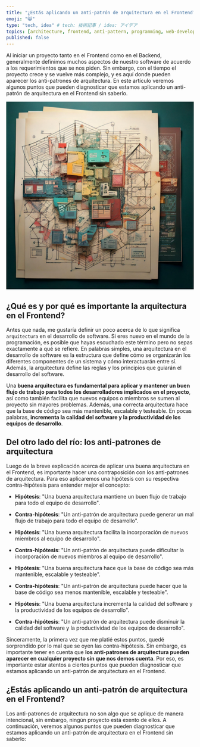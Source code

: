 ```yaml
---
title: "¿Estás aplicando un anti-patrón de arquitectura en el Frontend?"
emoji: "😸"
type: "tech, idea" # tech: 技術記事 / idea: アイデア
topics: [architecture, frontend, anti-pattern, programming, web-development]
published: false
---
```

Al iniciar un proyecto tanto en el Frontend como en el Backend, generalmente definimos muchos aspectos de nuestro software de acuerdo a los requerimientos que se nos piden. Sin embargo, con el tiempo el proyecto crece y se vuelve más complejo, y es aquí donde pueden aparecer los anti-patrones de arquitectura. En este artículo veremos algunos puntos que pueden diagnosticar que estamos aplicando un anti-patrón de arquitectura en el Frontend sin saberlo.

![1733810370549](image/dd48e621df6f51/1733810370549.png)

## ¿Qué es y por qué es importante la arquitectura en el Frontend?

Antes que nada, me gustaría definir un poco acerca de lo que significa `arquitectura` en el desarrollo de software. Si eres nuevo en el mundo de la programación, es posible que hayas escuchado este término pero no sepas exactamente a qué se refiere. En palabras simples, una arquitectura en el desarrollo de software es la estructura que define cómo se organizarán los diferentes componentes de un sistema y cómo interactuarán entre sí. Además, la arquitectura define las reglas y los principios que guiarán el desarrollo del software.

Una **buena arquitectura es fundamental para aplicar y mantener un buen flujo de trabajo para todos los desarrolladores implicados en el proyecto**, así como también facilita que nuevos equipos o miembros se sumen al proyecto sin mayores problemas. Además, una correcta arquitectura hace que la base de código sea más mantenible, escalable y testeable. En pocas palabras, **incrementa la calidad del software y la productividad de los equipos de desarrollo**.

## Del otro lado del río: los anti-patrones de arquitectura

Luego de la breve explicación acerca de aplicar una buena arquitectura en el Frontend, es importante hacer una contraposición con los anti-patrones de arquitectura. Para eso aplicaremos una hipótesis con su respectiva contra-hipótesis para entender mejor el concepto:

- **Hipótesis**: "Una buena arquitectura mantiene un buen flujo de trabajo para todo el equipo de desarrollo".
- **Contra-hipótesis**: "Un anti-patrón de arquitectura puede generar un mal flujo de trabajo para todo el equipo de desarrollo".

- **Hipótesis**: "Una buena arquitectura facilita la incorporación de nuevos miembros al equipo de desarrollo".
- **Contra-hipótesis**: "Un anti-patrón de arquitectura puede dificultar la incorporación de nuevos miembros al equipo de desarrollo".

- **Hipótesis**: "Una buena arquitectura hace que la base de código sea más mantenible, escalable y testeable".
- **Contra-hipótesis**: "Un anti-patrón de arquitectura puede hacer que la base de código sea menos mantenible, escalable y testeable".

- **Hipótesis**: "Una buena arquitectura incrementa la calidad del software y la productividad de los equipos de desarrollo".
- **Contra-hipótesis**: "Un anti-patrón de arquitectura puede disminuir la calidad del software y la productividad de los equipos de desarrollo".

Sinceramente, la primera vez que me platié estos puntos, quedé sorprendido por lo mal que se oyen las contra-hipótesis. Sin embargo, es importante tener en cuenta que **los anti-patrones de arquitectura pueden aparecer en cualquier proyecto sin que nos demos cuenta**. Por eso, es importante estar atentos a ciertos puntos que pueden diagnosticar que estamos aplicando un anti-patrón de arquitectura en el Frontend.

## ¿Estás aplicando un anti-patrón de arquitectura en el Frontend?

Los anti-patrones de arquitectura no son algo que se aplique de manera intencional, sin embargo, ningún proyecto está exento de ellos. A continuación, veremos algunos puntos que pueden diagnosticar que estamos aplicando un anti-patrón de arquitectura en el Frontend sin saberlo:

### 